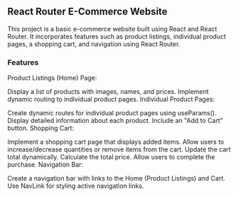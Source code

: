 ## React Router E-Commerce Website

This project is a basic e-commerce website built using React and React Router. It incorporates features such as product listings, individual product pages, a shopping cart, and navigation using React Router.

### Features
Product Listings (Home) Page:

Display a list of products with images, names, and prices.
Implement dynamic routing to individual product pages.
Individual Product Pages:

Create dynamic routes for individual product pages using useParams().
Display detailed information about each product.
Include an "Add to Cart" button.
Shopping Cart:

Implement a shopping cart page that displays added items.
Allow users to increase/decrease quantities or remove items from the cart.
Update the cart total dynamically.
Calculate the total price.
Allow users to complete the purchase.
Navigation Bar:

Create a navigation bar with links to the Home (Product Listings) and Cart.
Use NavLink for styling active navigation links.

